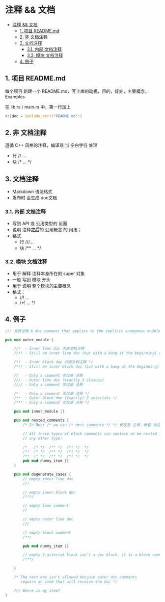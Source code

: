 # 注释 && 文档

- [注释 && 文档](#注释--文档)
  - [1. 项目 README.md](#1-项目-readmemd)
  - [2. 非 文档注释](#2-非-文档注释)
  - [3. 文档注释](#3-文档注释)
    - [3.1. 内部 文档注释](#31-内部-文档注释)
    - [3.2. 模块 文档注释](#32-模块-文档注释)
  - [4. 例子](#4-例子)

## 1. 项目 README.md

每个项目 新建一个 README.md，写上库的动机，目的，好处，主要概念，Examples

在 lib.rs / main.rs 中，第一行加上

``` rs
#![doc = include_str!("README.md")]
```

## 2. 非 文档注释

遵循 C++ 风格的注释，编译器 当 空白字符 处理

+ 行 // ...
+ 块 /* ... */

## 3. 文档注释

+ Markdown 语法格式
+ 发布时 会生成 doc文档

### 3.1. 内部 文档注释

+ 写到 API 或 公用类型的 前面
+ 说明 注释**之后**的 公用概念 的 用法；
+ 格式
	- 行 ///...
	- 块 /** ... */

### 3.2. 模块 文档注释

+ 用于 解释 注释本身所在的 super 对象
+ 一般 写到 模块 开头
+ 用于 说明 整个模块的主要概念
+ 格式：
	- //! ...
	- /*! ... */

## 4. 例子

``` rs
//! 文档注释 A doc comment that applies to the implicit anonymous module of this crate

pub mod outer_module {

    //!  - Inner line doc 内部文档注释
    //!! - Still an inner line doc (but with a bang at the beginning) 内部文档注释

    /*!  - Inner block doc 内部文档注释 */
    /*!! - Still an inner block doc (but with a bang at the beginning) 内部文档注释 */

    //   - Only a comment 仅仅是 注释
    ///  - Outer line doc (exactly 3 slashes)
    //// - Only a comment 仅仅是 注释

    /*   - Only a comment 仅仅是 注释 */
    /**  - Outer block doc (exactly) 2 asterisks */
    /*** - Only a comment 仅仅是 注释 */

    pub mod inner_module {}

    pub mod nested_comments {
        /* In Rust /* we can /* nest comments */ */ 仅仅是 注释，嵌套 块注释 */

        // All three types of block comments can contain or be nested inside 仅仅是 注释
        // any other type:

        /*   /* */  /** */  /*! */  */
        /*!  /* */  /** */  /*! */  */
        /**  /* */  /** */  /*! */  */
        pub mod dummy_item {}
    }

    pub mod degenerate_cases {
        // empty inner line doc
        //!

        // empty inner block doc
        /*!*/

        // empty line comment
        //

        // empty outer line doc
        ///

        // empty block comment
        /**/

        pub mod dummy_item {}

        // empty 2-asterisk block isn't a doc block, it is a block comment
        /***/

    }

    /* The next one isn't allowed because outer doc comments
       require an item that will receive the doc */

    /// Where is my item?
}
```